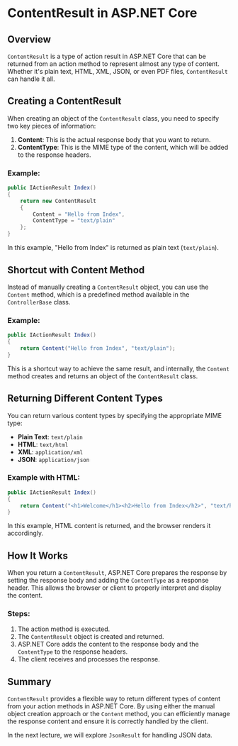 
# ContentResult in ASP.NET Core

## Overview
`ContentResult` is a type of action result in ASP.NET Core that can be returned from an action method to represent almost any type of content. Whether it's plain text, HTML, XML, JSON, or even PDF files, `ContentResult` can handle it all.

## Creating a ContentResult
When creating an object of the `ContentResult` class, you need to specify two key pieces of information:
1. **Content**: This is the actual response body that you want to return.
2. **ContentType**: This is the MIME type of the content, which will be added to the response headers.

### Example:
```csharp
public IActionResult Index()
{
    return new ContentResult
    {
        Content = "Hello from Index",
        ContentType = "text/plain"
    };
}
```
In this example, "Hello from Index" is returned as plain text (`text/plain`).

## Shortcut with Content Method
Instead of manually creating a `ContentResult` object, you can use the `Content` method, which is a predefined method available in the `ControllerBase` class.

### Example:
```csharp
public IActionResult Index()
{
    return Content("Hello from Index", "text/plain");
}
```
This is a shortcut way to achieve the same result, and internally, the `Content` method creates and returns an object of the `ContentResult` class.

## Returning Different Content Types
You can return various content types by specifying the appropriate MIME type:
- **Plain Text**: `text/plain`
- **HTML**: `text/html`
- **XML**: `application/xml`
- **JSON**: `application/json`

### Example with HTML:
```csharp
public IActionResult Index()
{
    return Content("<h1>Welcome</h1><h2>Hello from Index</h2>", "text/html");
}
```
In this example, HTML content is returned, and the browser renders it accordingly.

## How It Works
When you return a `ContentResult`, ASP.NET Core prepares the response by setting the response body and adding the `ContentType` as a response header. This allows the browser or client to properly interpret and display the content.

### Steps:
1. The action method is executed.
2. The `ContentResult` object is created and returned.
3. ASP.NET Core adds the content to the response body and the `ContentType` to the response headers.
4. The client receives and processes the response.

## Summary
`ContentResult` provides a flexible way to return different types of content from your action methods in ASP.NET Core. By using either the manual object creation approach or the `Content` method, you can efficiently manage the response content and ensure it is correctly handled by the client.

In the next lecture, we will explore `JsonResult` for handling JSON data.
